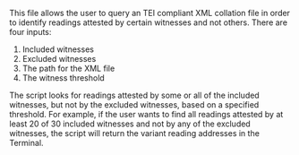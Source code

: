 This file allows the user to query an TEI compliant XML collation file in order to identify readings attested by certain witnesses and not others. There are four inputs:

1. Included witnesses
2. Excluded witnesses
3. The path for the XML file
4. The witness threshold

The script looks for readings attested by some or all of the included witnesses, but not by the excluded witnesses, based on a specified threshold. For example, if the user wants to find all readings attested by at least 20 of 30 included witnesses and not by any of the excluded witnesses, the script will return the variant reading addresses in the Terminal.
